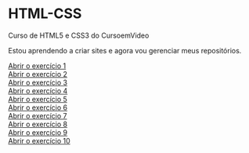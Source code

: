 # HTML-CSS
Curso de HTML5 e CSS3 do CursoemVideo

Estou aprendendo a criar sites e agora vou gerenciar meus repositórios.

<a href="https://showza.github.io/HTML-CSS/Desafios/d001/index.html"> Abrir o exercício 1
<br>
<a href="https://showza.github.io/HTML-CSS/Desafios/d002/index.html"> Abrir o exercício 2
<br>
<a href="https://showza.github.io/HTML-CSS/Desafios/d003/index.html"> Abrir o exercício 3
<br>
<a href="https://showza.github.io/HTML-CSS/Desafios/d004/index.html"> Abrir o exercício 4
<br>
<a href="https://showza.github.io/HTML-CSS/Desafios/d005/index.html"> Abrir o exercício 5
<br>
<a href="https://showza.github.io/HTML-CSS/Desafios/d006/index.html"> Abrir o exercício 6
<br>
<a href="https://showza.github.io/HTML-CSS/Desafios/d007/index.html"> Abrir o exercício 7
<br>
<a href="https://showza.github.io/HTML-CSS/Desafios/d008/index.html"> Abrir o exercício 8
<br>
<a href="https://showza.github.io/HTML-CSS/Desafios/d009/index.html"> Abrir o exercício 9
<br>
<a href="https://showza.github.io/HTML-CSS/Desafios/d010/android.html"> Abrir o exercício 10
<br>

